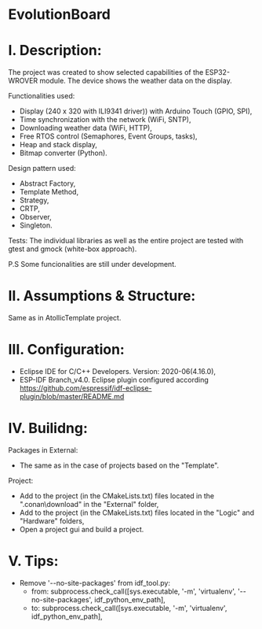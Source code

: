 # EvolutionBoard

# I. Description:
The project was created to show selected capabilities of the ESP32-WROVER module.
The device shows the weather data on the display.

Functionalities used:
- Display (240 x 320 with ILI9341 driver)) with Arduino Touch (GPIO, SPI), 
- Time synchronization with the network (WiFi, SNTP),
- Downloading weather data (WiFi, HTTP),
- Free RTOS control (Semaphores, Event Groups, tasks),
- Heap and stack display,
- Bitmap converter (Python).

Design pattern used:
- Abstract Factory, 
- Template Method, 
- Strategy, 
- CRTP, 
- Observer, 
- Singleton.

Tests:
The individual libraries as well as the entire project are tested with gtest and gmock (white-box approach).

P.S
Some funcionalities are still under development.

# II. Assumptions & Structure:
Same as in AtollicTemplate project.

# III. Configuration:

- Eclipse IDE for C/C++ Developers. Version: 2020-06(4.16.0),
- ESP-IDF Branch_v4.0. Eclipse plugin configured according https://github.com/espressif/idf-eclipse-plugin/blob/master/README.md

# IV. Builidng:

Packages in External:
- The same as in the case of projects based on the "Template".

Project:
- Add to the project (in the CMakeLists.txt) files located in the ".conan\download" in the "External" folder,
- Add to the project (in the CMakeLists.txt) files located in the "Logic" and "Hardware" folders,
- Open a project gui and build a project.

# V. Tips:
- Remove '--no-site-packages' from idf_tool.py:
  - from: subprocess.check_call([sys.executable, '-m', 'virtualenv', '--no-site-packages', idf_python_env_path],
  - to:   subprocess.check_call([sys.executable, '-m', 'virtualenv', idf_python_env_path],
